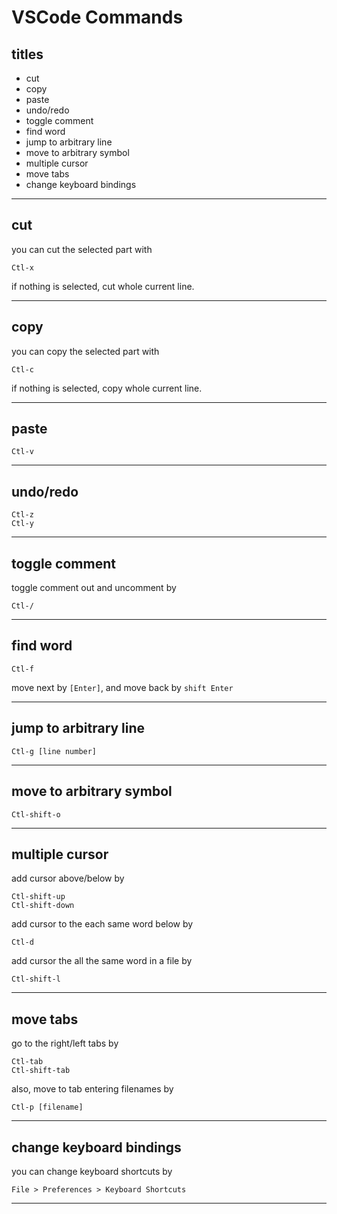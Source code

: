# VSCode Commands


## titles
 
* cut  
* copy  
* paste  
* undo/redo  
* toggle comment  
* find word  
* jump to arbitrary line  
* move to arbitrary symbol  
* multiple cursor  
* move tabs  
* change keyboard bindings  




***



## cut
you can cut the selected part with
```
Ctl-x
```
if nothing is selected, cut whole current line.  



***



## copy
you can copy the selected part with
```
Ctl-c
```
if nothing is selected, copy whole current line.  



***



## paste
```
Ctl-v
```




***



## undo/redo
```
Ctl-z
Ctl-y
```



***



## toggle comment
toggle comment out and uncomment by
```
Ctl-/
```



***



## find word
```
Ctl-f
```
move next by `[Enter]`, and move back by `shift Enter`



***



## jump to arbitrary line
```
Ctl-g [line number]
```



***



## move to arbitrary symbol
```
Ctl-shift-o
```



***



## multiple cursor
add cursor above/below by
```
Ctl-shift-up
Ctl-shift-down
```
add cursor to the each same word below by
```
Ctl-d
```
add cursor the all the same word in a file by
```
Ctl-shift-l
```



***



## move tabs
go to the right/left tabs by
```
Ctl-tab
Ctl-shift-tab
```
also, move to tab entering filenames by
```
Ctl-p [filename]
```



***



## change keyboard bindings
you can change keyboard shortcuts by
```
File > Preferences > Keyboard Shortcuts
```



***



